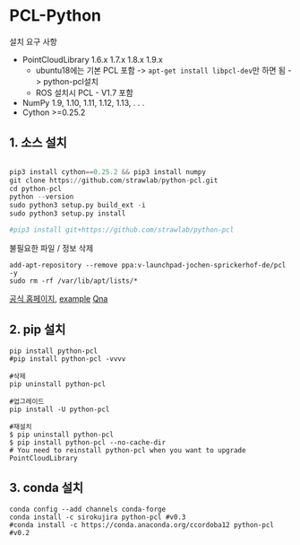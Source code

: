 # PCL-Python 


설치 요구 사항 
- PointCloudLibrary 1.6.x 1.7.x 1.8.x 1.9.x
    - ubuntu18에는 기본 PCL 포함 -> `apt-get install libpcl-dev`만 하면 됨 -> python-pcl설치 
    - ROS 설치시 PCL - V1.7 포함  
- NumPy 1.9, 1.10, 1.11, 1.12, 1.13, . . .
- Cython >=0.25.2


## 1. 소스 설치 

```python

pip3 install cython==0.25.2 && pip3 install numpy
git clone https://github.com/strawlab/python-pcl.git
cd python-pcl
python --version
sudo python3 setup.py build_ext -i
sudo python3 setup.py install

#pip3 install git+https://github.com/strawlab/python-pcl
```

불필요한 파일 / 정보 삭제 

```
add-apt-repository --remove ppa:v-launchpad-jochen-sprickerhof-de/pcl -y 
sudo rm -rf /var/lib/apt/lists/*
```

[공식 홈페이지](http://strawlab.github.io/python-pcl/), [example](https://github.com/strawlab/python-pcl/tree/master/examples) [Qna](https://www.bountysource.com/teams/strawlab/issues?tracker_ids=658709)


## 2. pip 설치 

```
pip install python-pcl
#pip install python-pcl -vvvv

#삭제 
pip uninstall python-pcl

#업그레이드 
pip install -U python-pcl

#재설치 
$ pip uninstall python-pcl
$ pip install python-pcl --no-cache-dir
# You need to reinstall python-pcl when you want to upgrade PointCloudLibrary

```

## 3. conda 설치

```
conda config --add channels conda-forge
conda install -c sirokujira python-pcl #v0.3
#conda install -c https://conda.anaconda.org/ccordoba12 python-pcl  #v0.2
```



















